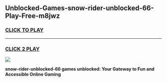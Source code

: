 
## Unblocked-Games-snow-rider-unblocked-66-Play-Free-m8jwz
<h3>
<a href="https://premium76.site?title=snow-rider-unblocked-66&ref=18A1">CLICK TO PLAY</a></h3>
<hr>

<h3>
<a href="https://premium76.site?title=snow-rider-unblocked-66&ref=18A1">CLICK 2 PLAY</a>
  
</h3>

<a href="https://premium76.site?title=snow-rider-unblocked-66&ref=18A1"><img src="https://clearcache.store/games.png"></a>


**snow-rider-unblocked-66 games unblocked: Your Gateway to Fun and Accessible Online Gaming**
